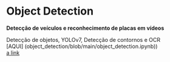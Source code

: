 # Object Detection

<b>Detecção de veículos e reconhecimento de placas em vídeos</b>

Detecção de objetos, YOLOv7, Detecção de contornos e OCR
</br> [AQUI] (object_detection/blob/main/object_detection.ipynb))
</br> [a link](https://github.com/user/repo/blob/branch/other_file.md)
</html>

